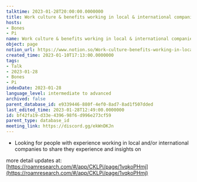 ```yaml
---
talktime: 2023-01-28T20:00:00.0000000
title: Work culture & benefits working in local & international companies
hosts:
- Bones
- Pi
name: Work culture & benefits working in local & international companies
object: page
notion_url: https://www.notion.so/Work-culture-benefits-working-in-local-international-companies-bf42fa19d33e439698f6d996e273cf59
created_time: 2023-01-10T17:13:00.0000000
tags:
- Talk
- 2023-01-28
- Bones
- Pi
indexDate: 2023-01-28
language_level: intermediate to advanced
archived: false
parent_database_id: e9339446-880f-4ef0-8ad7-8ad1f507dded
last_edited_time: 2023-01-28T12:49:00.0000000
id: bf42fa19-d33e-4396-98f6-d996e273cf59
parent_type: database_id
meeting_link: https://discord.gg/ekWnDKJn
---
```


   - Looking for people with experience working in local and/or international companies to share they experience and insights on

more detail updates at:
[https://roamresearch.com/#/app/CKLPi/page/1vqkoPHmj](https://roamresearch.com/#/app/CKLPi/page/1vqkoPHmj)

























